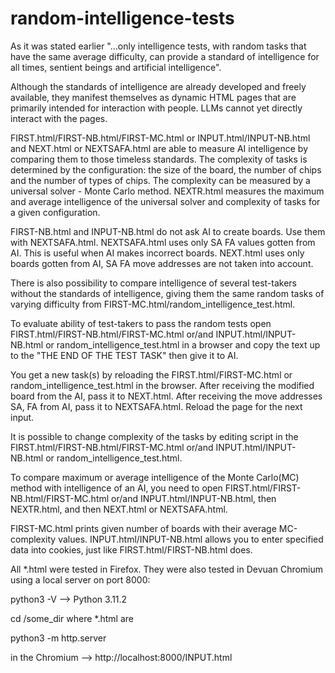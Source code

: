 # random-intelligence-tests

As it was stated earlier "...only intelligence tests, with random tasks that have the same average difficulty, can provide a standard of intelligence for all times, sentient beings and artificial intelligence".

Although the standards of intelligence are already developed and freely available, they manifest themselves as dynamic HTML pages that are primarily intended for interaction with people. LLMs cannot yet directly interact with the pages.

FIRST.html/FIRST-NB.html/FIRST-MC.html or INPUT.html/INPUT-NB.html and NEXT.html or NEXTSAFA.html are able to measure AI intelligence by comparing them to those timeless standards. The complexity of tasks is determined by the configuration: the size of the board, the number of chips and the number of types of chips. The complexity can be measured by a universal solver - Monte Carlo method. NEXTR.html measures the maximum and average intelligence of the universal solver and complexity of tasks for a given configuration.

FIRST-NB.html and INPUT-NB.html do not ask AI ​​to create boards. Use them with NEXTSAFA.html.
NEXTSAFA.html uses only SA FA values gotten from AI. This is useful when AI makes incorrect boards.
NEXT.html uses only boards gotten from AI, SA FA move addresses are not taken into account.

There is also possibility to compare intelligence of several test-takers without the standards of intelligence, giving them the same random tasks of varying difficulty from FIRST-MC.html/random_intelligence_test.html.

To evaluate ability of test-takers to pass the random tests open FIRST.html/FIRST-NB.html/FIRST-MC.html or/and INPUT.html/INPUT-NB.html or random_intelligence_test.html in a browser and copy the text up to the "THE END OF THE TEST TASK" then give it to AI.

You get a new task(s) by reloading the FIRST.html/FIRST-MC.html or random_intelligence_test.html in the browser. After receiving the modified board from the AI, pass it to NEXT.html. After receiving the move addresses SA, FA from AI, pass it to NEXTSAFA.html. Reload the page for the next input.

It is possible to change complexity of the tasks by editing script in the FIRST.html/FIRST-NB.html/FIRST-MC.html or/and INPUT.html/INPUT-NB.html or random_intelligence_test.html.

To compare maximum or average intelligence of the Monte Carlo(MC) method with intelligence of an AI, you need to open FIRST.html/FIRST-NB.html/FIRST-MC.html or/and INPUT.html/INPUT-NB.html, then NEXTR.html, and then NEXT.html or NEXTSAFA.html.

FIRST-MC.html prints given number of boards with their average MC-complexity values.
INPUT.html/INPUT-NB.html allows you to enter specified data into cookies, just like FIRST.html/FIRST-NB.html does.

All *.html were tested in Firefox.
They were also tested in Devuan Chromium using a local server on port 8000:

python3 -V --> Python 3.11.2

cd /some_dir where *.html are

python3 -m http.server

in the Chromium --> http://localhost:8000/INPUT.html
